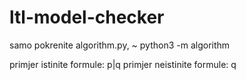 # ltl-model-checker

samo pokrenite algorithm.py,
~ python3 -m algorithm

primjer istinite formule: p|q
primjer neistinite formule: q
